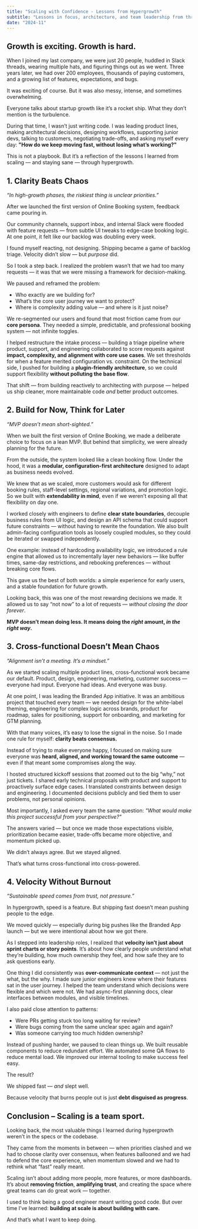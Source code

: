 ```yaml
---
title: "Scaling with Confidence - Lessons from Hypergrowth"
subtitle: "Lessons in focus, architecture, and team leadership from three years of rapid scale"
date: "2024-11"
---
```


## Growth is exciting. Growth is hard.

When I joined my last company, we were just 20 people, huddled in Slack threads, wearing multiple hats, and figuring things out as we went. Three years later, we had over 200 employees, thousands of paying customers, and a growing list of features, expectations, and bugs.

It was exciting of course. But it was also messy, intense, and sometimes overwhelming.

Everyone talks about startup growth like it’s a rocket ship.
What they don’t mention is the turbulence.

During that time, I wasn’t just writing code. I was leading product lines, making architectural decisions, designing workflows, supporting junior devs, talking to customers, negotiating trade-offs, and asking myself every day:
**"How do we keep moving fast, without losing what’s working?"**

This is not a playbook.
But it’s a reflection of the lessons I learned from scaling — and staying sane — through hypergrowth.

## 1. Clarity Beats Chaos
*“In high-growth phases, the riskiest thing is unclear priorities.”*

After we launched the first version of Online Booking system, feedback came pouring in.

Our community channels, support inbox, and internal Slack were flooded with feature requests — from subtle UI tweaks to edge-case booking logic. At one point, it felt like our backlog was doubling every week.

I found myself reacting, not designing.
Shipping became a game of backlog triage.
Velocity didn’t slow — but *purpose* did.

So I took a step back.
I realized the problem wasn’t that we had too many requests — it was that we were missing a framework for decision-making.

We paused and reframed the problem:

- Who exactly are we building for?
- What’s the core user journey we want to protect?
- Where is complexity adding value — and where is it just noise?

We re-segmented our users and found that most friction came from our **core persona**. They needed a simple, predictable, and professional booking system — not infinite toggles.

I helped restructure the intake process — building a triage pipeline where product, support, and engineering collaborated to score requests against **impact, complexity, and alignment with core use cases**. We set thresholds for when a feature merited configuration vs. constraint. On the technical side, I pushed for building a **plugin-friendly architecture**, so we could support flexibility **without polluting the base flow**.

That shift — from building reactively to architecting with purpose — helped us ship cleaner, more maintainable code *and* better product outcomes.

## 2. Build for Now, Think for Later
*“MVP doesn’t mean short-sighted.”*

When we built the first version of Online Booking, we made a deliberate choice to focus on a lean MVP. But behind that simplicity, we were already planning for the future.

From the outside, the system looked like a clean booking flow.
Under the hood, it was a **modular, configuration-first architecture** designed to adapt as business needs evolved.

We knew that as we scaled, more customers would ask for different booking rules, staff-level settings, regional variations, and promotion logic. So we built with **extendability in mind**, even if we weren’t exposing all that flexibility on day one.

I worked closely with engineers to define **clear state boundaries**, decouple business rules from UI logic, and design an API schema that could support future constraints — without having to rewrite the foundation.
We also built admin-facing configuration tools as loosely coupled modules, so they could be iterated or swapped independently.

One example: instead of hardcoding availability logic, we introduced a rule engine that allowed us to incrementally layer new behaviors — like buffer times, same-day restrictions, and rebooking preferences — without breaking core flows.

This gave us the best of both worlds:
a simple experience for early users, and a stable foundation for future growth.

Looking back, this was one of the most rewarding decisions we made.
It allowed us to say “not now” to a lot of requests — *without closing the door forever*.

**MVP doesn’t mean doing less. It means doing the *right* amount, *in the right way*.**

## 3. Cross-functional Doesn’t Mean Chaos
*“Alignment isn’t a meeting. It’s a mindset.”*

As we started scaling multiple product lines, cross-functional work became our default.
Product, design, engineering, marketing, customer success — everyone had input. Everyone had ideas.
And everyone was busy.

At one point, I was leading the Branded App initiative. It was an ambitious project that touched every team — we needed design for the white-label theming, engineering for complex logic across brands, product for roadmap, sales for positioning, support for onboarding, and marketing for GTM planning.

With that many voices, it’s easy to lose the signal in the noise.
So I made one rule for myself:
**clarity beats consensus.**

Instead of trying to make everyone happy, I focused on making sure everyone was **heard, aligned, and working toward the same outcome** — even if that meant some compromises along the way.

I hosted structured kickoff sessions that zoomed out to the big “why,” not just tickets. I shared early technical proposals with product and support to proactively surface edge cases. I translated constraints between design and engineering. I documented decisions publicly and tied them to user problems, not personal opinions.

Most importantly, I asked every team the same question:
*"What would make this project successful from your perspective?"*

The answers varied — but once we made those expectations visible, prioritization became easier, trade-offs became more objective, and momentum picked up.

We didn’t always agree.
But we stayed aligned.

That’s what turns cross-functional into cross-powered.

## 4. Velocity Without Burnout
*“Sustainable speed comes from trust, not pressure.”*

In hypergrowth, speed is a feature.
But shipping fast doesn’t mean pushing people to the edge.

We moved quickly — especially during big pushes like the Branded App launch — but we were intentional about how we got there.

As I stepped into leadership roles, I realized that **velocity isn’t just about sprint charts or story points**. It’s about how clearly people understand what they’re building, how much ownership they feel, and how safe they are to ask questions early.

One thing I did consistently was **over-communicate context** — not just the what, but the why.
I made sure junior engineers knew where their features sat in the user journey. I helped the team understand which decisions were flexible and which were not. We had async-first planning docs, clear interfaces between modules, and visible timelines.

I also paid close attention to patterns:
- Were PRs getting stuck too long waiting for review?
- Were bugs coming from the same unclear spec again and again?
- Was someone carrying too much hidden ownership?

Instead of pushing harder, we paused to clean things up.
We built reusable components to reduce redundant effort.
We automated some QA flows to reduce mental load.
We improved our internal tooling to make success feel easy.

The result?

We shipped fast — *and* slept well.

Because velocity that burns people out is just **debt disguised as progress**.

## Conclusion – Scaling is a team sport.

Looking back, the most valuable things I learned during hypergrowth weren’t in the specs or the codebase.

They came from the moments in between —
when priorities clashed and we had to choose clarity over consensus,
when features ballooned and we had to defend the core experience,
when momentum slowed and we had to rethink what “fast” really meant.

Scaling isn’t about adding more people, more features, or more dashboards.
It’s about **removing friction**, **amplifying trust**, and creating the space where great teams can do great work — together.

I used to think being a good engineer meant writing good code.
But over time I’ve learned:
**building at scale is about building with care.**

And that’s what I want to keep doing.

